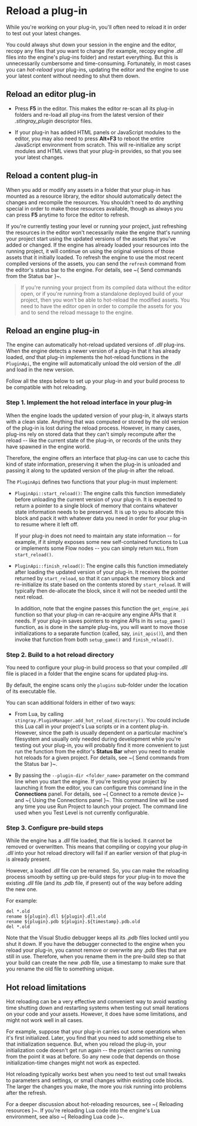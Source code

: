 # Reload a plug-in

While you're working on your plug-in, you'll often need to reload it in order to test out your latest changes.

You could always shut down your session in the engine and the editor, recopy any files that you want to change (for example, recopy engine *.dll* files into the engine's plug-ins folder) and restart everything. But this is unnecessarily cumbersome and time-consuming. Fortunately, in most cases you can *hot-reload* your plug-ins, updating the editor and the engine to use your latest content without needing to shut them down.

## Reload an editor plug-in

*	Press **F5** in the editor. This makes the editor re-scan all its plug-in folders and re-load all plug-ins from the latest version of their *.stingray_plugin* descriptor files.

*	If your plug-in has added HTML panels or JavaScript modules to the editor, you may also need to press **Alt+F3** to reboot the entire JavaScript environment from scratch. This will re-initialize any script modules and HTML views that your plug-in provides, so that you see your latest changes.

## Reload a content plug-in

When you add or modify any assets in a folder that your plug-in has mounted as a resource library, the editor should automatically detect the changes and recompile the resources. You shouldn't need to do anything special in order to make those resources available, though as always you can press **F5** anytime to force the editor to refresh.

If you're currently testing your level or running your project, just refreshing the resources in the editor won't necessarily make the engine that's running your project start using the updated versions of the assets that you've added or changed. If the engine has already loaded your resources into the running project, it will continue on using the original versions of those assets that it initially loaded. To refresh the engine to use the most recent compiled versions of the assets, you can send the `refresh` command from the editor's status bar to the engine. For details, see ~{ Send commands from the Status bar }~.

>	If you're running your project from its compiled data without the editor open, or if you're running from a standalone deployed build of your project, then you won't be able to hot-reload the modified assets. You need to have the editor open in order to compile the assets for you and to send the reload message to the engine.

## Reload an engine plug-in

The engine can automatically hot-reload updated versions of *.dll* plug-ins. When the engine detects a newer version of a plug-in that it has already loaded, *and* that plug-in implements the hot-reload functions in the `PluginApi`, the engine will automatically unload the old version of the *.dll* and load in the new version.

Follow all the steps below to set up your plug-in and your build process to be compatible with hot reloading.

### Step 1. Implement the hot reload interface in your plug-in

When the engine loads the updated version of your plug-in, it always starts with a clean slate. Anything that was computed or stored by the old version of the plug-in is lost during the reload process. However, in many cases, plug-ins rely on stored data that they can't simply recompute after the reload -- like the current state of the plug-in, or records of the units they have spawned in the engine world.

Therefore, the engine offers an interface that plug-ins can use to cache this kind of state information, preserving it when the plug-in is unloaded and passing it along to the updated version of the plug-in after the reload.

The `PluginApi` defines two functions that your plug-in must implement:

-	`PluginApi::start_reload()`: The engine calls this function immediately before unloading the current version of your plug-in. It is expected to return a pointer to a single block of memory that contains whatever state information needs to be preserved. It is up to you to allocate this block and pack it with whatever data you need in order for your plug-in to resume where it left off.

	If your plug-in does not need to maintain any state information -- for example, if it simply exposes some new self-contained functions to Lua or implements some Flow nodes -- you can simply return `NULL` from `start_reload()`.

-	`PluginApi::finish_reload()`: The engine calls this function immediately after loading the updated version of your plug-in. It receives the pointer returned by `start_reload`, so that it can unpack the memory block and re-initialize its state based on the contents stored by `start_reload`. It will typically then de-allocate the block, since it will not be needed until the next reload.

	In addition, note that the engine passes this function the `get_engine_api` function so that your plug-in can re-acquire any engine APIs that it needs. If your plug-in saves pointers to engine APIs in its `setup_game()` function, as is done in the sample plug-ins, you will want to move those initializations to a separate function (called, say, `init_apis()`), and then invoke that function from both `setup_game()` and `finish_reload()`.

### Step 2. Build to a hot reload directory

You need to configure your plug-in build process so that your compiled *.dll* file is placed in a folder that the engine scans for updated plug-ins.

By default, the engine scans only the `plugins` sub-folder under the location of its executable file.

You can scan additional folders in either of two ways:

-	From Lua, by calling `stingray.PluginManager.add_hot_reload_directory()`. You could include this Lua call in your project's Lua scripts or in a content plug-in. However, since the path is usually dependent on a particular machine's filesystem and usually only needed during development while you're testing out your plug-in, you will probably find it more convenient to just run the function from the editor's **Status Bar** when you need to enable hot reloads for a given project. For details, see ~{ Send commands from the Status bar }~.

-	By passing the `--plugin-dir <folder_name>` parameter on the command line when you start the engine. If you're testing your project by launching it from the editor, you can configure this command line in the **Connections** panel. For details, see ~{ Connect to a remote device }~ and ~{ Using the Connections panel }~. This command line will be used any time you use Run Project to launch your project. The command line used when you Test Level is not currently configurable.

### Step 3. Configure pre-build steps

While the engine has a *.dll* file loaded, that file is locked. It cannot be removed or overwritten. This means that compiling or copying your plug-in *.dll* into your hot reload directory will fail if an earlier version of that plug-in is already present.

However, a loaded *.dll* file *can* be renamed. So, you can make the reloading process smooth by setting up pre-build steps for your plug-in to move the existing *.dll* file (and its *.pdb* file, if present) out of the way before adding the new one.

For example:

~~~{nohighlight}
del *.old
rename ${plugin}.dll ${plugin}.dll.old
rename ${plugin}.pdb ${plugin}.${timestamp}.pdb.old
del *.old
~~~

Note that the Visual Studio debugger keeps all its *.pdb* files locked until you shut it down. If you have the debugger connected to the engine when you reload your plug-in, you cannot remove or overwrite any *.pdb* files that are still in use. Therefore, when you rename them in the pre-build step so that your build can create the new *.pdb* file, use a timestamp to make sure that you rename the old file to something unique.

## Hot reload limitations

Hot reloading can be a very effective and convenient way to avoid wasting time shutting down and restarting systems when testing out small iterations on your code and your assets. However, it does have some limitations, and might not work well in all cases.

For example, suppose that your plug-in carries out some operations when it's first initialized. Later, you find that you need to add something else to that initialization sequence. But, when you reload the plug-in, your initialization code doesn't get run again -- the project carries on running from the point it was at before. So any new code that depends on those initialization-time changes might not work as expected.

Hot reloading typically works best when you need to test out small tweaks to parameters and settings, or small changes within existing code blocks. The larger the changes you make, the more you risk running into problems after the refresh.

For a deeper discussion about hot-reloading resources, see ~{ Reloading resources }~. If you're reloading Lua code into the engine's Lua environment, see also ~{ Reloading Lua code }~.
